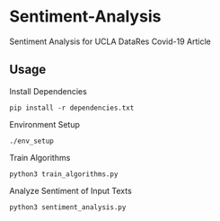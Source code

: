 # Sentiment-Analysis
Sentiment Analysis for UCLA DataRes Covid-19 Article

## Usage
Install Dependencies
```
pip install -r dependencies.txt
```
Environment Setup
```
./env_setup
```
Train Algorithms
```
python3 train_algorithms.py
```
Analyze Sentiment of Input Texts
```
python3 sentiment_analysis.py
```
